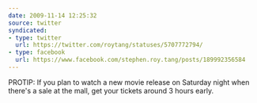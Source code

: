 ```yaml
---
date: 2009-11-14 12:25:32
source: twitter
syndicated:
- type: twitter
  url: https://twitter.com/roytang/statuses/5707772794/
- type: facebook
  url: https://www.facebook.com/stephen.roy.tang/posts/189992356584
---
```


PROTIP: If you plan to watch a new movie release on Saturday night when there's a sale at the mall, get your tickets around 3 hours early.